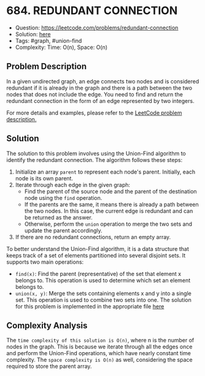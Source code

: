 # 684. REDUNDANT CONNECTION

* Question: https://leetcode.com/problems/redundant-connection
* Solution: [here](Solution.java)
* Tags: #graph, #union-find
* Complexity: Time: O(n), Space: O(n)

## Problem Description

In a given undirected graph, an edge connects two nodes and is considered redundant if it is already in the graph and
there is a path between the two nodes that does not include the edge. You need to find and return the redundant
connection in the form of an edge represented by two integers.

For more details and examples, please refer to
the [LeetCode problem description.](https://leetcode.com/problems/redundant-connection)

## Solution

The solution to this problem involves using the Union-Find algorithm to identify the redundant connection. The algorithm
follows these steps:

1. Initialize an array `parent` to represent each node's parent. Initially, each node is its own parent.
2. Iterate through each edge in the given graph:
    * Find the parent of the source node and the parent of the destination node using the `find` operation.
    * If the parents are the same, it means there is already a path between the two nodes. In this case, the current
      edge is redundant and can be returned as the answer.
    * Otherwise, perform the `union` operation to merge the two sets and update the parent accordingly.
3. If there are no redundant connections, return an empty array.

To better understand the Union-Find algorithm, it is a data structure that keeps track of a set of elements
partitioned into several disjoint sets. It supports two main operations:

* `find(x)`: Find the parent (representative) of the set that element x belongs to. This operation is used to determine
  which set an element belongs to.
* `union(x, y)`: Merge the sets containing elements x and y into a single set. This operation is used to combine two sets
  into one.
  The solution for this problem is implemented in the appropriate file [here](Solution.java)

## Complexity Analysis
The `time complexity of this solution is O(n)`, where n is the number of nodes in the graph. This is because we iterate
through all the edges once and perform the Union-Find operations, which have nearly constant time complexity. The `space
complexity is O(n)` as well, considering the space required to store the parent array.